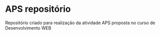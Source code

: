 # APS repositório
 Repositório criado para realização da atividade APS proposta no curso de Desenvolvimento WEB

